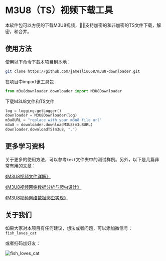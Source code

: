 # M3U8（TS）视频下载工具
本软件包可以方便的下载M3U8视频，支持加密的和非加密的TS文件下载，解密，和合并。

## 使用方法
使用以下命令下载本项目到本地：

```bash
git clone https://github.com/jamesliu668/m3u8-downloader.git
```

在项目中import该工具包

```python
from m3u8downloader.downloader import M3U8Downloader
```

下载M3U8文件和TS文件

```python
log = logging.getLogger()
downloader = M3U8Downloader(log)
m3u8URL = "replace with your m3u8 file url"
m3u8 = downloader.downloadM3U8(m3u8URL)
downloader.downloadTS(m3u8, ".")
```

## 更多学习资料
关于更多的使用方法，可以参考`test`文件夹中的测试样例。另外，以下是几篇非常有用的文章：

[《M3U8视频文件详解》](https://jmsliu.cn/others/m3u8%e6%b5%81%e8%a7%86%e9%a2%91%e6%95%b0%e6%8d%ae%e7%88%ac%e8%99%ab%e8%af%a6%e8%a7%a3%e4%b8%80%ef%bc%9am3u8%e8%a7%86%e9%a2%91%e6%96%87%e4%bb%b6%e8%af%a6%e8%a7%a3.html "M3U8视频文件详解")

[《M3U8视频网络数据分析与爬虫设计》](https://jmsliu.cn/others/m3u8%e6%b5%81%e8%a7%86%e9%a2%91%e6%95%b0%e6%8d%ae%e7%88%ac%e8%99%ab%e8%af%a6%e8%a7%a3%e4%ba%8c%ef%bc%9am3u8%e8%a7%86%e9%a2%91%e7%bd%91%e7%bb%9c%e6%95%b0%e6%8d%ae%e5%88%86%e6%9e%90%e4%b8%8e%e7%88%ac.html "M3U8视频网络数据分析与爬虫设计")

[《M3U8视频网络数据爬虫实现》](https://jmsliu.cn/others/m3u8%e6%b5%81%e8%a7%86%e9%a2%91%e6%95%b0%e6%8d%ae%e7%88%ac%e8%99%ab%e8%af%a6%e8%a7%a3%e4%b8%89%ef%bc%9am3u8%e8%a7%86%e9%a2%91%e7%bd%91%e7%bb%9c%e6%95%b0%e6%8d%ae%e7%88%ac%e8%99%ab%e5%ae%9e%e7%8e%b0.html "M3U8视频网络数据爬虫实现")

## 关于我们
如果大家对本项目有任何建议，想法或者问题，可以添加微信号：`fish_loves_cat`

或者扫码加好友：

![fish_loves_cat][qrcode]

[qrcode]: https://jmsliu.cn/wp-content/uploads/2019/06/qr.jpeg "fish_loves_cat"
